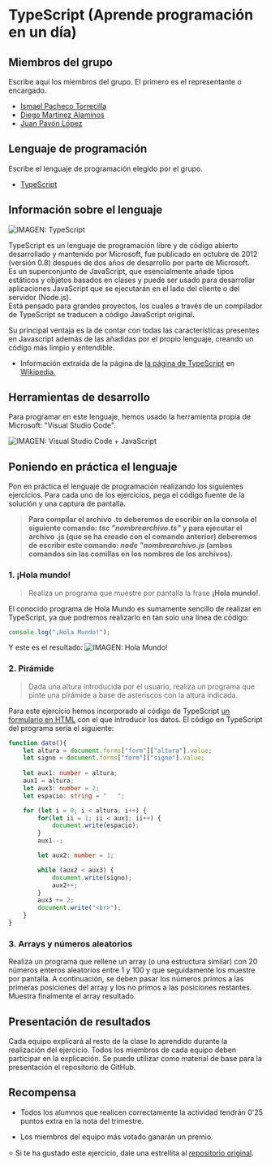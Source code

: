 # TypeScript (Aprende programación en un día)

## Miembros del grupo

Escribe aquí los miembros del grupo. El primero es el representante o encargado.

* [Ismael Pacheco Torrecilla](https://github.com/ismaelpacheco13)
* [Diego Martínez Alaminos](https://github.com/diegomartinezalaminos)
* [Juan Pavón López](https://github.com/JuanPavon)

## Lenguaje de programación

Escribe el lenguaje de programación elegido por el grupo.

* [TypeScript](https://www.typescriptlang.org/)

## Información sobre el lenguaje

<img src="https://upload.wikimedia.org/wikipedia/commons/a/a6/TypeScript_Logo.png" alt="IMAGEN: TypeScript">

TypeScript es un lenguaje de programación libre y de código abierto desarrollado y mantenido por Microsoft, fue publicado en octubre de 2012 (versión 0.8) después de dos años de desarrollo por parte de Microsoft.  
Es un superconjunto de JavaScript, que esencialmente añade tipos estáticos y objetos basados en clases y puede ser usado para desarrollar aplicaciones JavaScript que se ejecutarán en el lado del cliente o del servidor (Node.js).  
Está pensado para grandes proyectos, los cuales a través de un compilador de TypeScript se traducen a código JavaScript original.

Su principal ventaja es la de contar con todas las características presentes en Javascript además de las añadidas por el propio lenguaje, creando un código más limpio y entendible.

- Información extraída de la página de [la página de TypeScript](https://es.wikipedia.org/wiki/TypeScript) en [Wikipedia.](https://es.wikipedia.org)

## Herramientas de desarrollo

Para programar en este lenguaje, hemos usado la herramienta propia de Microsoft: "Visual Studio Code".

<img src="https://code.visualstudio.com/assets/docs/languages/typescript/Languages_typescript.png" alt="IMAGEN: Visual Studio Code + JavaScript">

## Poniendo en práctica el lenguaje

Pon en práctica el lenguaje de programación realizando los siguientes ejercicios. Para cada uno de los ejercicios, pega el código fuente de la solución y una captura de pantalla.


> **Para compilar el archivo .ts deberemos de escribir en la consola el siguiente comando: *tsc "nombrearchivo.ts"* y para ejecutar el archivo .js (que se ha creado con el comando anterior) deberemos de escribir este comando: *node "nombrearchivo.js* (ambos comandos sin las comillas en los nombres de los archivos).**

### 1. ¡Hola mundo!

> Realiza un programa que muestre por pantalla la frase **¡Hola mundo!**.

El conocido programa de Hola Mundo es sumamente sencillo de realizar en TypeScript, ya que podremos realizarlo en tan solo una línea de código:

```typescript
console.log("¡Hola Mundo!");
```

Y este es el resultado:
<img src="https://lh3.googleusercontent.com/hK9vhugNCMsmjZYB6-Wdqiju60ZoPgzxlfcWxanmKe692z3ivjTmNpomdOhyWaHNj6Ic2MFYedXaViT1wuQP_L4O-dEAaAikfhWInt-NghD09DqHpbRIFV8wU-P0xmvcK27A7rrsDmHu_zHlfaaEpz4ow1PXdxgP4zFMW6ZLDYOS4oxCzFN99Zi-SBM6NvZwZmwXTuw-A5pUAZyo-D1Asytj5bJPlQrpRYJjHr_D2gfH9gM-E4llmrjNMNwviMnMMDsm8bXfWyDZludh_Nk16WXHHZl5GXHMLQCmHtx8lYC7i1Rgk9EDDac4UojWrszHKicdafblsBaI9yLlCYcoGBSYC_yLYIiI0Om2es_FMm25aFUhqTntZMcggND5PjCs4BewsL66UhWwkJqNIkLK37A5UvG-UhqeyPb1-o5DWf6odJVkCIMPtw_DzZ3OkmTLxHt4yJtay_PFInqS_O3kNkGpioJJK2GzuCs7-Z6gsfsfCKzJtGf_mKSsCGIn8V9BdAes9AnEBh3AWKo0CPWi2Z3pJesOf-cGwxVwj2_F4g-y3qp_cxawLpPEKTAYWyBezwP0TJkj_SeJ8cNmR4eOUBsIEFBglbh09Ikhw1efhQ-9flr1nHMvq70ToeRLRKlagle5eOJ9Y77KTWjyw8u9WYRTSpISdF0--KC-S_IgCO21BGCbyRmOxA=w1101-h46-no" alt="IMAGEN: Hola Mundo!">

### 2. Pirámide

> Dada una altura introducida por el usuario, realiza un programa que pinte una pirámide a base de asteriscos con la altura indicada.

Para este ejercicio hemos incorporado al código de TypeScript [un formulario en HTML](https://ismaelpacheco13.github.io/aprende-un-lenguaje-en-un-dia/TypeScript/Ejercicio02%20(Pir%C3%A1mide)/index.html) con el que introducir los datos. El código en TypeScript del programa sería el siguiente:

```typescript
function dato(){
    let altura = document.forms["form"]["altura"].value;
    let signo = document.forms["form"]["signo"].value;
    
    let aux1: number = altura;
    aux1 = altura;
    let aux3: number = 2;
    let espacio: string = "   ";

    for (let i = 0; i < altura; i++) {
        for(let ii = 1; ii < aux1; ii++) {
            document.write(espacio);
        }
        aux1--;

        let aux2: number = 1;

        while (aux2 < aux3) {
            document.write(signo);
            aux2++;
        }
        aux3 += 2;
        document.write("<br>");
    }
}
```

### 3. Arrays y números aleatorios

Realiza un programa que rellene un array (o una estructura similar) con 20 números enteros aleatorios entre 1 y 100 y que seguidamente los muestre por pantalla. A continuación, se deben pasar los números primos a las primeras posiciones del array y los no primos a las posiciones restantes. Muestra finalmente el array resultado.

## Presentación de resultados

Cada equipo explicará al resto de la clase lo aprendido durante la realización del ejercicio. Todos los miembros de cada equipo deben participar en la explicación. Se puede utilizar como material de base para la presentación el repositorio de GitHub.

## Recompensa

* Todos los alumnos que realicen correctamente la actividad tendrán 0'25 puntos extra en la nota del trimestre.

* Los miembros del equipo más votado ganarán un premio.

:star: Si te ha gustado este ejercicio, dale una estrellita al [repositorio original](https://github.com/LuisJoseSanchez/aprende-un-lenguaje-en-un-dia).

